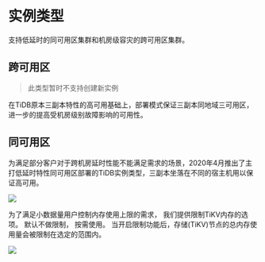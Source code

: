 # 实例类型

支持低延时的同可用区集群和机房级容灾的跨可用区集群。

## 跨可用区

> 此类型暂时不支持创建新实例

在TiDB原本三副本特性的高可用基础上，部署模式保证三副本同地域三可用区，进一步的提高受机房级别故障影响的可用性。

## 同可用区

为满足部分客户对于跨机房延时性能不能满足需求的场景，2020年4月推出了主打低延时特性同可用区部署的TiDB实例类型，三副本坐落在不同的宿主机用以保证高可用。

![](http://tidb-doc.cn-bj.ufileos.com/basic/create002.png)

为了满足小数据量用户控制内存使用上限的需求， 我们提供限制TiKV内存的选项。 默认不做限制， 按需使用。 当开启限制功能后，存储(TiKV)节点的总内存使用量会被限制在选定的范围内。

![](http://tidb-doc.cn-bj.ufileos.com/basic/create003.png)
